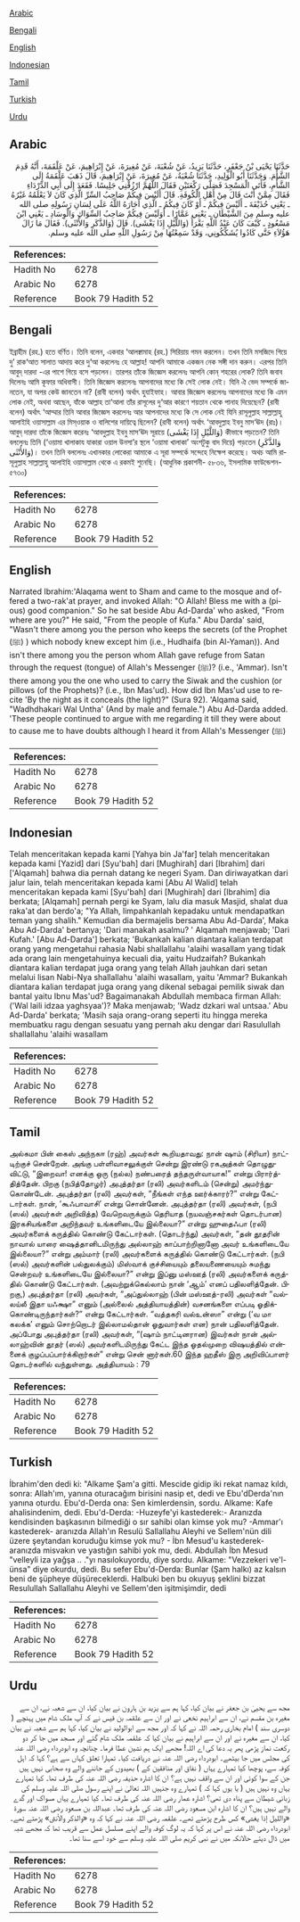 [Arabic](#arabic)

[Bengali](#bengali)

[English](#english)

[Indonesian](#indonesian)

[Tamil](#tamil)

[Turkish](#turkish)

[Urdu](#urdu)

## Arabic


<div dir="rtl" lang="ar" style={{fontSize:'larger',backgroundColor:'#f8f9fa',padding:20}}>
حَدَّثَنَا يَحْيَى بْنُ جَعْفَرٍ، حَدَّثَنَا يَزِيدُ، عَنْ شُعْبَةَ، عَنْ مُغِيرَةَ، عَنْ إِبْرَاهِيمَ، عَنْ عَلْقَمَةَ، أَنَّهُ قَدِمَ الشَّأْمَ‏.‏ وَحَدَّثَنَا أَبُو الْوَلِيدِ، حَدَّثَنَا شُعْبَةُ، عَنْ مُغِيرَةَ، عَنْ إِبْرَاهِيمَ، قَالَ ذَهَبَ عَلْقَمَةُ إِلَى الشَّأْمِ، فَأَتَى الْمَسْجِدَ فَصَلَّى رَكْعَتَيْنِ فَقَالَ اللَّهُمَّ ارْزُقْنِي جَلِيسًا‏.‏ فَقَعَدَ إِلَى أَبِي الدَّرْدَاءِ فَقَالَ مِمَّنْ أَنْتَ قَالَ مِنْ أَهْلِ الْكُوفَةِ‏.‏ قَالَ أَلَيْسَ فِيكُمْ صَاحِبُ السِّرِّ الَّذِي كَانَ لاَ يَعْلَمُهُ غَيْرُهُ ـ يَعْنِي حُذَيْفَةَ ـ أَلَيْسَ فِيكُمْ ـ أَوْ كَانَ فِيكُمُ ـ الَّذِي أَجَارَهُ اللَّهُ عَلَى لِسَانِ رَسُولِهِ صلى الله عليه وسلم مِنَ الشَّيْطَانِ ـ يَعْنِي عَمَّارًا ـ أَوَلَيْسَ فِيكُمْ صَاحِبُ السِّوَاكِ وَالْوِسَادِ ـ يَعْنِي ابْنَ مَسْعُودٍ ـ كَيْفَ كَانَ عَبْدُ اللَّهِ يَقْرَأُ ‏(‏وَاللَّيْلِ إِذَا يَغْشَى‏)‏‏.‏ قَالَ ‏(‏وَالذَّكَرِ وَالأُنْثَى‏)‏‏.‏ فَقَالَ مَا زَالَ هَؤُلاَءِ حَتَّى كَادُوا يُشَكِّكُونِي، وَقَدْ سَمِعْتُهَا مِنْ رَسُولِ اللَّهِ صلى الله عليه وسلم‏.‏
</div>
<div style={{backgroundColor:'#f8f9fa',padding:20, marginBottom: 10}}><table> <thead> <tr> <th>References:</th> <th></th> </tr> </thead> <tbody><tr><td>Hadith No</td><td>6278</td></tr><tr><td>Arabic No</td><td>6278</td></tr><tr><td>Reference</td><td>Book 79 Hadith 52</td></tr></tbody></table></div>

## Bengali


<div dir="ltr" lang="bn" style={{fontSize:'larger',backgroundColor:'#f8f9fa',padding:20}}>
ইব্রাহীম (রহ.) হতে বর্ণিত। তিনি বলেন, একবার ‘আলক্বামাহ (রহ.) সিরিয়ায় গমন করলেন। তখন তিনি মসজিদে গিয়ে দু’ রাক‘আত সালাত আদায় করে দু‘আ করলেনঃ হে আল্লাহ! আপনি আমাকে একজন নেক সঙ্গী দান করুন। এরপর তিনি আবুদ্ দারদা -এর পাশে গিয়ে বসে পড়লেন। তারপর তাঁকে জিজ্ঞেস করলেনঃ আপনি কোন্ শহরের লোক? তিনি জবাব দিলেনঃ আমি কূফার অধিবাসী। তিনি জিজ্ঞেস করলেনঃ আপনাদের মধ্যে কি সেই লোক নেই। যিনি ঐ ভেদ সম্পর্কে জানতেন, যা অপর কেউ জানতেন না? (রাবী বলেন) অর্থাৎ হুযাইফাহ। আবার জিজ্ঞেস করলেনঃ আপনাদের মধ্যে কি এমন লোক নেই, অথবা আছেন, যাঁকে আল্লাহ তা‘আলা তাঁর রাসূলের দু‘আর কারণে শয়তান থেকে পানাহ দিয়েছেন? (রাবী বলেন) অর্থাৎ ‘আম্মার তিনি আবার জিজ্ঞেস করলেনঃ আর আপনাদের মধ্যে কি সে লোক নেই যিনি রাসূলুল্লাহ সাল্লাল্লাহু আলাইহি ওয়াসাল্লাম এর মিস্ওয়াক ও বালিশের দায়িত্বে ছিলেন? (রাবী বলেন) অর্থাৎ ‘আবদুল্লাহ ইবনু মাস‘ঊদ (রাঃ)। আবুদ্ দারদা তাঁকে জিজ্ঞেস করেনঃ ‘আবদুল্লাহ ইবনু মাস‘ঊদ সূরায়ে (‏وَاللَّيْلِ إِذَا يَغْشَى‏)‏‏ কীভাবে পড়তেন? তিনি বললেনঃ তিনি (‘ওয়ামা খালাকায যাকারা ওয়াল উনসা’র স্থলে ‘ওয়ামা খালাকা’ অংশটুকু বাদ দিয়ে) পড়তেন (‏وَالذَّكَرِ وَالأُنْثَى‏)। তখন তিনি বললেনঃ এখানকার লোকেরা আমাকে এ সূরা সম্পর্কে সন্দেহে নিক্ষেপ করেছে। অথচ আমি রাসূলুল্লাহ সাল্লাল্লাহু আলাইহি ওয়াসাল্লাম থেকে এ রকমই শুনেছি। (আধুনিক প্রকাশনী- ৫৮৩৬, ইসলামিক ফাউন্ডেশন- ৫৭৩০)
</div>
<div style={{backgroundColor:'#f8f9fa',padding:20, marginBottom: 10}}><table> <thead> <tr> <th>References:</th> <th></th> </tr> </thead> <tbody><tr><td>Hadith No</td><td>6278</td></tr><tr><td>Arabic No</td><td>6278</td></tr><tr><td>Reference</td><td>Book 79 Hadith 52</td></tr></tbody></table></div>

## English


<div dir="ltr" lang="en" style={{fontSize:'larger',backgroundColor:'#f8f9fa',padding:20}}>
Narrated Ibrahim:'Alaqama went to Sham and came to the mosque and offered a two-rak'at prayer, and invoked Allah: "O Allah! Bless me with a (pious) good companion." So he sat beside Abu Ad-Darda' who asked, "From where are you?" He said, "From the people of Kufa." Abu Darda' said, "Wasn't there among you the person who keeps the secrets (of the Prophet (ﷺ) ) which nobody knew except him (i.e., Hudhaifa (bin Al-Yaman)). And isn't there among you the person whom Allah gave refuge from Satan through the request (tongue) of Allah's Messenger (ﷺ)? (i.e., 'Ammar). Isn't there among you the one who used to carry the Siwak and the cushion (or pillows (of the Prophets)? (i.e., Ibn Mas'ud). How did Ibn Mas'ud use to recite 'By the night as it conceals (the light)?" (Sura 92). 'Alqama said, "Wadhdhakari Wal Untha' (And by male and female.") Abu Ad-Darda added. 'These people continued to argue with me regarding it till they were about to cause me to have doubts although I heard it from Allah's Messenger (ﷺ)
</div>
<div style={{backgroundColor:'#f8f9fa',padding:20, marginBottom: 10}}><table> <thead> <tr> <th>References:</th> <th></th> </tr> </thead> <tbody><tr><td>Hadith No</td><td>6278</td></tr><tr><td>Arabic No</td><td>6278</td></tr><tr><td>Reference</td><td>Book 79 Hadith 52</td></tr></tbody></table></div>

## Indonesian


<div dir="ltr" lang="id" style={{fontSize:'larger',backgroundColor:'#f8f9fa',padding:20}}>
Telah menceritakan kepada kami [Yahya bin Ja'far] telah menceritakan kepada kami [Yazid] dari [Syu'bah] dari [Mughirah] dari [Ibrahim] dari ['Alqamah] bahwa dia pernah datang ke negeri Syam. Dan diriwayatkan dari jalur lain, telah menceritakan kepada kami [Abu Al Walid] telah menceritakan kepada kami [Syu'bah] dari [Mughirah] dari [Ibrahim] dia berkata; [Alqamah] pernah pergi ke Syam, lalu dia masuk Masjid, shalat dua raka'at dan berdo'a; "Ya Allah, limpahkanlah kepadaku untuk mendapatkan teman yang shalih." Kemudian dia bermajelis bersama Abu Ad-Darda', Maka Abu Ad-Darda' bertanya; 'Dari manakah asalmu? ' Alqamah menjawab; 'Dari Kufah.' [Abu Ad-Darda'] berkata; 'Bukankah kalian diantara kalian terdapat orang yang mengetahui rahasia Nabi shallallahu 'alaihi wasallam yang tidak ada orang lain mengetahuinya kecuali dia, yaitu Hudzaifah? Bukankah diantara kalian terdapat juga orang yang telah Allah jauhkan dari setan melalui lisan Nabi-Nya shallallahu 'alaihi wasallam, yaitu 'Ammar? Bukankah diantara kalian terdapat juga orang yang dikenal sebagai pemilik siwak dan bantal yaitu Ibnu Mas'ud? Bagaimanakah Abdullah membaca firman Allah: ('Wal laili idzaa yaghsyaa')? Maka menjawab; 'Wadz dzkari wal untsaa.' Abu Ad-Darda' berkata; 'Masih saja orang-orang seperti itu hingga mereka membuatku ragu dengan sesuatu yang pernah aku dengar dari Rasulullah shallallahu 'alaihi wasallam
</div>
<div style={{backgroundColor:'#f8f9fa',padding:20, marginBottom: 10}}><table> <thead> <tr> <th>References:</th> <th></th> </tr> </thead> <tbody><tr><td>Hadith No</td><td>6278</td></tr><tr><td>Arabic No</td><td>6278</td></tr><tr><td>Reference</td><td>Book 79 Hadith 52</td></tr></tbody></table></div>

## Tamil


<div dir="ltr" lang="ta" style={{fontSize:'larger',backgroundColor:'#f8f9fa',padding:20}}>
அல்கமா பின் கைஸ் அந்நகஈ (ரஹ்) அவர்கள் கூறியதாவது: நான் ஷாம் (சிரியா) நாட்டிற்குச் சென்றேன். அங்கு பள்ளிவாசலுக்குள் சென்று இரண்டு ரகஅத்கள் தொழுதுவிட்டு, “இறைவா! எனக்கு ஒரு (நல்ல) நண்பரைத் தந்தருள்வாயாக!” என்று பிரார்த்தித்தேன். பிறகு (நபித்தோழர்) அபுத்தர்தா (ரலி) அவர்களிடம் (சென்று) அமர்ந்துகொண்டேன். அபுத்தர்தா (ரலி) அவர்கள், “நீங்கள் எந்த ஊர்க்காரர்?” என்று கேட்டார்கள். நான், ‘கூஃபாவாசி’ என்று சொன்னேன். அபுத்தர்தா (ரலி) அவர்கள், (நபி (ஸல்) அவர்கள் அறிவித்த) வேறெவருக்கும் தெரியாத (நயவஞ்சகர்கள் தொடர்பான) இரகசியங்களை அறிந்தவர் உங்களிடையே இல்லையா?” என்று ஹுதைஃபா (ரலி) அவர்களைக் கருத்தில் கொண்டு கேட்டார்கள். (தொடர்ந்து) அவர்கள், “தன் தூதரின் நாவால் யாரை ஷைத்தானிடமிருந்து அல்லாஹ் காப்பாற்றினானோ அவர் உங்களிடையே இல்லையா?” என்று அம்மார் (ரலி) அவர்களைக் கருத்தில் கொண்டு கேட்டார்கள். (நபி (ஸல்) அவர்களின் பல்துலக்கும்) மிஸ்வாக் குச்சியையும் தலையணையையும் சுமந்து சென்றவர் உங்களிடையே இல்லையா?” என்று இப்னு மஸ்ஊத் (ரலி) அவர்களைக் கருத்தில் கொண்டு கேட்டார்கள். (அவற்றுக்கெல்லாம் நான் ‘ஆம்’ எனப் பதிலளித்தேன். பிறகு,) அபுத்தர்தா (ரலி) அவர்கள், “அப்துல்லாஹ் (பின் மஸ்ஊத்-ரலி) அவர்கள் “வல்லய்லீ இதா யஃக்ஷா” எனும் (அல்லைல் அத்தியாயத்தின்) வசனங்களை எப்படி ஓதிக்கொண்டிருந்தார்கள்?” என்று கேட்டார்கள். “வத்தகரி வல்உன்ஸா” என்று (‘வ மா கலக்க’ எனும் சொற்றொடர் இல்லாமல்தான் ஓதுவார்கள் என) நான் பதிலளித்தேன். அப்போது அபுத்தர்தா (ரலி) அவர்கள், “(ஷாம் நாட்டினரான) இவர்கள் நான் அல்லாஹ்வின் தூதர் (ஸல்) அவர்களிடமிருந்து கேட்ட இந்த ஓதல்முறை விஷயத்தில் என்னைக் குழப்பப்பார்க்கிறார்கள்” என்று சென் னார்கள்.60 இந்த ஹதீஸ் இரு அறிவிப்பாளர் தொடர்களில் வந்துள்ளது. அத்தியாயம் : 79
</div>
<div style={{backgroundColor:'#f8f9fa',padding:20, marginBottom: 10}}><table> <thead> <tr> <th>References:</th> <th></th> </tr> </thead> <tbody><tr><td>Hadith No</td><td>6278</td></tr><tr><td>Arabic No</td><td>6278</td></tr><tr><td>Reference</td><td>Book 79 Hadith 52</td></tr></tbody></table></div>

## Turkish


<div dir="ltr" lang="tr" style={{fontSize:'larger',backgroundColor:'#f8f9fa',padding:20}}>
İbrahim'den dedi ki: "Alkame Şam'a gitti. Mescide gidip iki rekat namaz kıldı, sonra: Allah'ım, yanına oturacağım birisini nasip et, dedi ve Ebu'dDerda'nın yanına oturdu. Ebu'd-Derda ona: Sen kimlerdensin, sordu. Alkame: Kafe ahalisindenim, dedi. Ebu'd-Derda: -Huzeyfe'yi kastederek:- Aranızda kendisinden başkasının bilmediği o sır sahibi olan kimse yok mu? -Ammar'ı kastederek- aranızda Allah'ın Resulü Sallallahu Aleyhi ve Sellem'nün dili üzere şeytandan koruduğu kimse yok mu? - İbn Mesud'u kastederek- aranızda misvakın ve yastığın sahibi yok mu, dedi. Abdullah İbn Mesud "velleyli iza yağşa .. ."yı nasılokuyordu, diye sordu. Alkame: "Vezzekeri ve'l-ünsa" diye okurdu, dedi. Bu sefer Ebu'd-Derda: Bunlar (Şam halkı) az kalsın beni de şüpheye düşüreceklerdi. Halbuki ben bu okuyuş şeklini bizzat Resulullah Sallallahu Aleyhi ve Sellem'den işitmişimdir, dedi
</div>
<div style={{backgroundColor:'#f8f9fa',padding:20, marginBottom: 10}}><table> <thead> <tr> <th>References:</th> <th></th> </tr> </thead> <tbody><tr><td>Hadith No</td><td>6278</td></tr><tr><td>Arabic No</td><td>6278</td></tr><tr><td>Reference</td><td>Book 79 Hadith 52</td></tr></tbody></table></div>

## Urdu


<div dir="rtl" lang="ur" style={{fontSize:'larger',backgroundColor:'#f8f9fa',padding:20}}>
مجھ سے یحییٰ بن جعفر نے بیان کیا، کہا ہم سے یزید بن ہارون نے بیان کیا، ان سے شعبہ نے، ان سے مغیرہ بن مقسم نے، ان سے ابراہیم نخعی نے اور ان سے علقمہ بن قیس نے کہ آپ ملک شام میں پہنچے ( دوسری سند ) امام بخاری رحمہ اللہ نے کہا کہ اور مجھ سے ابوالولید نے بیان کیا، کہا ہم سے شعبہ نے بیان کیا، ان سے مغیرہ نے اور ان سے ابراہیم نے بیان کیا کہ علقمہ ملک شام گئے اور مسجد میں جا کر دو رکعت نماز پڑھی پھر یہ دعا کی اے اللہ! مجھے ایک ہم نشین عطا فرما۔ چنانچہ وہ ابودرداء رضی اللہ عنہ کی مجلس میں جا بیٹھے۔ ابودرداء رضی اللہ عنہ نے دریافت کیا۔ تمہارا تعلق کہاں سے ہے؟ کہا کہ اہل کوفہ سے، پوچھا کیا تمہارے یہاں ( نفاق اور منافقین کے ) بھیدوں کے جاننے والے وہ صحابی نہیں ہیں جن کے سوا کوئی اور ان سے واقف نہیں ہے؟ ان کا اشارہ حذیفہ رضی اللہ عنہ کی طرف تھا۔ کیا تمہارے یہاں وہ نہیں ہیں ( یا یوں کہا کہ ) تمہارے وہ جنہیں اللہ تعالیٰ نے اپنے رسول صلی اللہ علیہ وسلم کی زبانی شیطان سے پناہ دی تھی؟ اشارہ عمار رضی اللہ عنہ کی طرف تھا۔ کیا تمہارے یہاں مسواک اور گدے والے نہیں ہیں؟ ان کا اشارہ ابن مسعود رضی اللہ عنہ کی طرف تھا۔ عبداللہ بن مسعود رضی اللہ عنہ سورۃ «والليل إذا يغشى‏» کس طرح پڑھتے تھے۔ علقمہ رضی اللہ عنہ نے کہا کہ وہ «والذكر والأنثى‏» پڑھتے تھے۔ ابودرداء رضی اللہ عنہ نے اس پر کہا کہ یہ لوگ کوفہ والے اپنے مسلسل عمل سے قریب تھا کہ مجھے شبہ میں ڈال دیتے حالانکہ میں نے نبی کریم صلی اللہ علیہ وسلم سے خود اسے سنا تھا۔
</div>
<div style={{backgroundColor:'#f8f9fa',padding:20, marginBottom: 10}}><table> <thead> <tr> <th>References:</th> <th></th> </tr> </thead> <tbody><tr><td>Hadith No</td><td>6278</td></tr><tr><td>Arabic No</td><td>6278</td></tr><tr><td>Reference</td><td>Book 79 Hadith 52</td></tr></tbody></table></div>